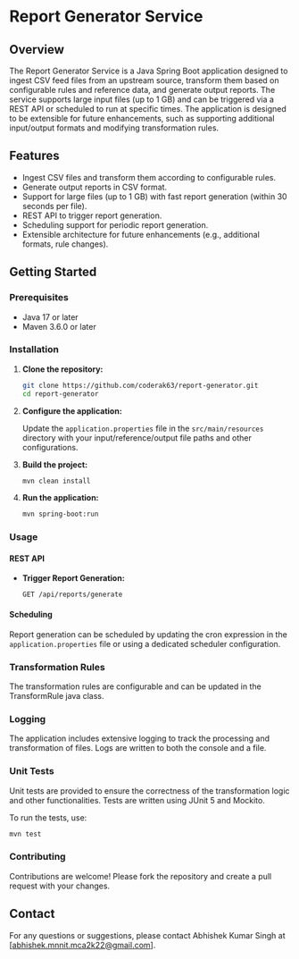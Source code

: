 # Report Generator Service

## Overview

The Report Generator Service is a Java Spring Boot application designed to ingest CSV feed files from an upstream source, transform them based on configurable rules and reference data, and generate output reports. 
The service supports large input files (up to 1 GB) and can be triggered via a REST API or scheduled to run at specific times. 
The application is designed to be extensible for future enhancements, such as supporting additional input/output formats and modifying transformation rules.

## Features

- Ingest CSV files and transform them according to configurable rules.
- Generate output reports in CSV format.
- Support for large files (up to 1 GB) with fast report generation (within 30 seconds per file).
- REST API to trigger report generation.
- Scheduling support for periodic report generation.
- Extensible architecture for future enhancements (e.g., additional formats, rule changes).

## Getting Started

### Prerequisites

- Java 17 or later
- Maven 3.6.0 or later

### Installation

1. **Clone the repository:**

   ```bash
   git clone https://github.com/coderak63/report-generator.git
   cd report-generator
   ```

2. **Configure the application:**

   Update the `application.properties` file in the `src/main/resources` directory with your input/reference/output file paths and other configurations.

3. **Build the project:**

   ```bash
   mvn clean install
   ```

4. **Run the application:**

   ```bash
   mvn spring-boot:run
   ```

### Usage

#### REST API

- **Trigger Report Generation:**

  ```http
  GET /api/reports/generate
  ```


#### Scheduling

Report generation can be scheduled by updating the cron expression in the `application.properties` file or using a dedicated scheduler configuration.

### Transformation Rules

The transformation rules are configurable and can be updated in the TransformRule java class.

### Logging

The application includes extensive logging to track the processing and transformation of files. Logs are written to both the console and a file.

### Unit Tests

Unit tests are provided to ensure the correctness of the transformation logic and other functionalities. Tests are written using JUnit 5 and Mockito.

To run the tests, use:

```bash
mvn test
```

### Contributing

Contributions are welcome! Please fork the repository and create a pull request with your changes.


## Contact

For any questions or suggestions, please contact Abhishek Kumar Singh at [abhishek.mnnit.mca2k22@gmail.com].


